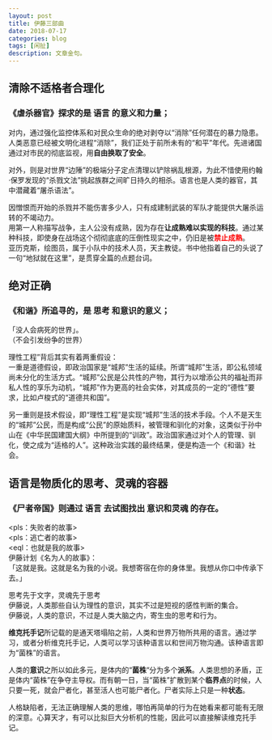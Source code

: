 ```yaml
---
layout: post
title: 伊藤三部曲
date: 2018-07-17
categories: blog
tags: [闲扯]
description: 文章金句。
---
```


## 清除不适格者合理化
### 《虐杀器官》探求的是 语言 的意义和力量；
对内，通过强化监控体系和对民众生命的绝对剥夺以“消除”任何潜在的暴力隐患。人类恶意已经被文明化进程“消除”，我们正处于前所未有的“和平”年代。先进诸国通过对市民的彻底监视，用**自由换取了安全**。


对外，则是对世界“边陲”的极端分子定点清理以铲除祸乱根源，为此不惜使用约翰·保罗发现的“杀戮文法”挑起族群之间旷日持久的相杀。语言也是人类的器官，其中潜藏着“屠杀语法”。


因憎恨而开始的杀戮并不能伤害多少人，只有成建制武装的军队才能提供大屠杀运转的不竭动力。<br>
用第一人称描写战争，主人公没有成熟，因为存在**让成熟难以实现的科技**。通过某种科技，即使身在战场这个彻彻底底的压倒性现实之中，仍旧是被<font color="#FF0000"><b>禁止成熟</b></font>。<br>亚历克斯，绘图员，属于小队中的技术人员，天主教徒。书中他指着自己的头说了一句“地狱就在这里”，是贯穿全篇的点题台词。

## 绝对正确
### 《和谐》所追寻的，是 思考 和意识的意义；
「没人会病死的世界」。<br>
（不会引发纷争的世界）


理性工程”背后其实有着两重假设：<br>
一重是道德假设，即政治国家是“城邦”生活的延续。所谓“城邦”生活，即公私领域尚未分化的生活方式。“城邦”公民是公共性的产物，其行为以增添公共的福祉而非私人性的享乐为动机，“城邦”作为更高的社会实体，对其成员的一定的“德性”要求，比如卢梭式的“道德共和国”。


另一重则是技术假设，即“理性工程”是实现“城邦”生活的技术手段。个人不是天生的“城邦”公民，而是构成“公民”的原始质料，被管理和驯化的对象，这类似于孙中山在《中华民国建国大纲》中所提到的“训政”。政治国家通过对个人的管理、驯化，使之成为“适格的人”。这种政治实践的最终结果，便是构造一个《和谐<harmony/>》社会。


## 语言是物质化的思考、灵魂的容器
### 《尸者帝国》则通过 语言 去试图找出 意识和灵魂 的存在。
<pls：失败者的故事><br>
<pls：逃亡者的故事><br>
<eql：也就是我的故事><br>
伊藤计划《名为人的故事》：<br>
「这就是我。这就是名为我的小说。我想寄宿在你的身体里。我想从你口中传承下去。」


思考先于文字，灵魂先于思考<br>
伊藤说，人类那些自认为理性的意识，其实不过是短视的感性判断的集合。<br>
伊藤说，人类的意识，不过是人类大脑之内，寄生虫的思考和行为。


**维克托手记**所记载的是通天塔塌陷之前，人类和世界万物所共用的语言。通过学习，或者分析维克托手记，人类可以学习该种语言以和世间万物沟通。该种语言即为“菌株”的语言。


人类的**意识**之所以如此多元，是体内的“**菌株**“分为多个**派系**。人类思想的矛盾，正是体内“菌株”在争夺主导权。而有朝一日，当“菌株”扩散到某个**临界点**的时候，人只要一死，就会尸者化，甚至活人也可能尸者化。尸者实际上只是一种**状态**。


人格缺陷者，无法正确理解人类的思维，哪怕再简单的行为在她看来都可能有无限的深意。心算天才，有可以比拟巨大分析机的性能，因此可以直接解读维克托手记。
